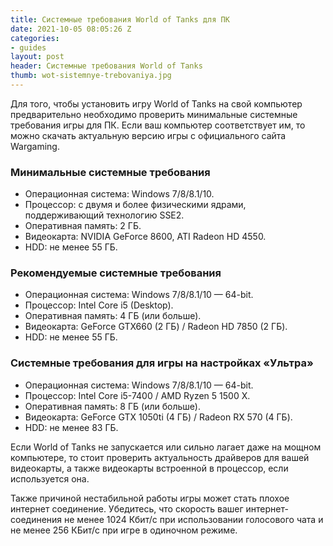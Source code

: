 ```yaml
---
title: Системные требования World of Tanks для ПК
date: 2021-10-05 08:05:26 Z
categories:
- guides
layout: post
header: Системные требования World of Tanks
thumb: wot-sistemnye-trebovaniya.jpg
---
```


Для того, чтобы установить игру World of Tanks на свой компьютер предварительно необходимо проверить минимальные системные требования игры для ПК. Если ваш компьютер соответствует им, то можно скачать актуальную версию игры с официального сайта Wargaming.

### Минимальные системные требования

* Операционная система: Windows 7/8/8.1/10.
* Процессор: c двумя и более физическими ядрами, поддерживающий технологию SSE2.
* Оперативная память:  2 ГБ.
* Видеокарта: NVIDIA GeForce 8600, ATI Radeon HD 4550.
* HDD: не менее 55 ГБ.

### Рекомендуемые системные требования

* Операционная система: Windows 7/8/8.1/10 — 64-bit.
* Процессор: Intel Core i5 (Desktop).
* Оперативная память: 4 ГБ (или больше).
* Видеокарта: GeForce GTX660 (2 ГБ) / Radeon HD 7850 (2 ГБ).
* HDD: не менее 55 ГБ.

### Системные требования для игры на настройках «Ультра»

* Операционная система: Windows 7/8/8.1/10 — 64-bit.
* Процессор: Intel Core i5-7400 / AMD Ryzen 5 1500 X.
* Оперативная память: 8 ГБ (или больше).
* Видеокарта: GeForce GTX 1050ti (4 ГБ) / Radeon RX 570 (4 ГБ).
* HDD: не менее 83 ГБ.

Если World of Tanks не запускается или сильно лагает даже на мощном компьютере, то стоит проверить актуальность драйверов для вашей видеокарты, а также видеокарты встроенной в процессор, если используется она.

Также причиной нестабильной работы игры может стать плохое интернет соединение. Убедитесь, что скорость вашег интернет-соединения не менее 1024 Кбит/с при использовании голосового чата и не менее 256 КБит/c при игре в одиночном режиме.
